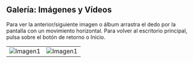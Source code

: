 ## Galería: Imágenes y Vídeos

Para ver la anterior/siguiente imagen o álbum arrastra el dedo por la pantalla con un movimiento horizontal.
Para volver al escritorio principal, pulsa sobre el botón de retorno o Inicio.

|  |  |
| -- | -- |
|![Imagen1](http://static.energysistem.com/images/manuals/39530/53708986b10b0.jpg)| ![Imagen1](http://static.energysistem.com/images/manuals/39530/5370897f72d62.jpg)|

